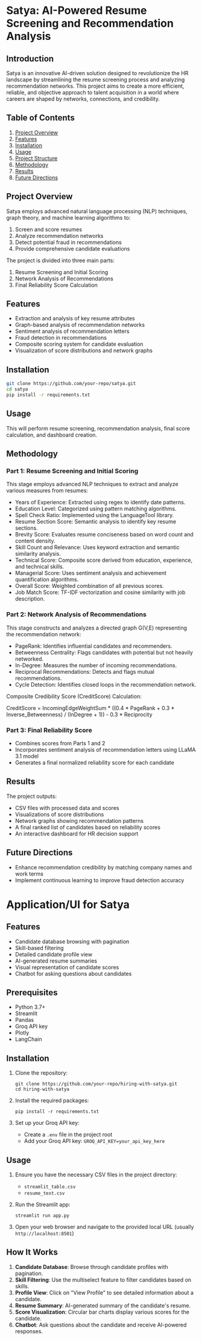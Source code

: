 
# Satya: AI-Powered Resume Screening and Recommendation Analysis

## Introduction

Satya is an innovative AI-driven solution designed to revolutionize the HR landscape by streamlining the resume screening process and analyzing recommendation networks. This project aims to create a more efficient, reliable, and objective approach to talent acquisition in a world where careers are shaped by networks, connections, and credibility.

## Table of Contents

1. [Project Overview](#project-overview)
2. [Features](#features)
3. [Installation](#installation)
4. [Usage](#usage)
5. [Project Structure](#project-structure)
6. [Methodology](#methodology)
7. [Results](#results)
8. [Future Directions](#future-directions)

## Project Overview

Satya employs advanced natural language processing (NLP) techniques, graph theory, and machine learning algorithms to:

1. Screen and score resumes
2. Analyze recommendation networks
3. Detect potential fraud in recommendations
4. Provide comprehensive candidate evaluations

The project is divided into three main parts:

1. Resume Screening and Initial Scoring
2. Network Analysis of Recommendations
3. Final Reliability Score Calculation

## Features

- Extraction and analysis of key resume attributes
- Graph-based analysis of recommendation networks
- Sentiment analysis of recommendation letters
- Fraud detection in recommendations
- Composite scoring system for candidate evaluation
- Visualization of score distributions and network graphs

## Installation

```bash
git clone https://github.com/your-repo/satya.git
cd satya
pip install -r requirements.txt
```

## Usage

This will perform resume screening, recommendation analysis, final score calculation, and dashboard creation.

## Methodology

### Part 1: Resume Screening and Initial Scoring

This stage employs advanced NLP techniques to extract and analyze various measures from resumes:

- Years of Experience: Extracted using regex to identify date patterns.
- Education Level: Categorized using pattern matching algorithms.
- Spell Check Ratio: Implemented using the LanguageTool library.
- Resume Section Score: Semantic analysis to identify key resume sections.
- Brevity Score: Evaluates resume conciseness based on word count and content density.
- Skill Count and Relevance: Uses keyword extraction and semantic similarity analysis.
- Technical Score: Composite score derived from education, experience, and technical skills.
- Managerial Score: Uses sentiment analysis and achievement quantification algorithms.
- Overall Score: Weighted combination of all previous scores.
- Job Match Score: TF-IDF vectorization and cosine similarity with job description.

### Part 2: Network Analysis of Recommendations

This stage constructs and analyzes a directed graph G(V,E) representing the recommendation network:

- PageRank: Identifies influential candidates and recommenders.
- Betweenness Centrality: Flags candidates with potential but not heavily networked.
- In-Degree: Measures the number of incoming recommendations.
- Reciprocal Recommendations: Detects and flags mutual recommendations.
- Cycle Detection: Identifies closed loops in the recommendation network.

Composite Credibility Score (CreditScore) Calculation:


CreditScore = IncomingEdgeWeightSum * ((0.4 * PageRank + 0.3 * Inverse_Betweenness) / (InDegree + 1)) - 0.3 * Reciprocity

### Part 3: Final Reliability Score

- Combines scores from Parts 1 and 2
- Incorporates sentiment analysis of recommendation letters using LLaMA 3.1 model
- Generates a final normalized reliability score for each candidate

## Results

The project outputs:
- CSV files with processed data and scores
- Visualizations of score distributions
- Network graphs showing recommendation patterns
- A final ranked list of candidates based on reliability scores
- An interactive dashboard for HR decision support

## Future Directions

- Enhance recommendation credibility by matching company names and work terms
- Implement continuous learning to improve fraud detection accuracy

# Application/UI for Satya

## Features
- Candidate database browsing with pagination
- Skill-based filtering
- Detailed candidate profile view
- AI-generated resume summaries
- Visual representation of candidate scores
- Chatbot for asking questions about candidates

## Prerequisites
- Python 3.7+
- Streamlit
- Pandas
- Groq API key
- Plotly
- LangChain

## Installation
1. Clone the repository:
   ```
   git clone https://github.com/your-repo/hiring-with-satya.git
   cd hiring-with-satya
   ```

2. Install the required packages:
   ```
   pip install -r requirements.txt
   ```

3. Set up your Groq API key:
   - Create a `.env` file in the project root
   - Add your Groq API key: `GROQ_API_KEY=your_api_key_here`

## Usage
1. Ensure you have the necessary CSV files in the project directory:
   - `streamlit_table.csv`
   - `resume_text.csv`

2. Run the Streamlit app:
   ```
   streamlit run app.py
   ```

3. Open your web browser and navigate to the provided local URL (usually `http://localhost:8501`)

## How It Works
1. **Candidate Database**: Browse through candidate profiles with pagination.
2. **Skill Filtering**: Use the multiselect feature to filter candidates based on skills.
3. **Profile View**: Click on "View Profile" to see detailed information about a candidate.
4. **Resume Summary**: AI-generated summary of the candidate's resume.
5. **Score Visualization**: Circular bar charts display various scores for the candidate.
6. **Chatbot**: Ask questions about the candidate and receive AI-powered responses.
